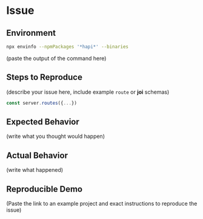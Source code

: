 # Issue

## Environment

```bash
npx envinfo --npmPackages '*hapi*' --binaries
```

(paste the output of the command here)

## Steps to Reproduce

(describe your issue here, include example `route` or **joi** schemas)

```js
const server.routes({...})
```

## Expected Behavior

(write what you thought would happen)

## Actual Behavior

(write what happened)

## Reproducible Demo

(Paste the link to an example project and exact instructions to reproduce the issue)
